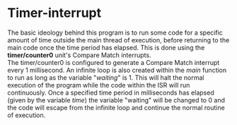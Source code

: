 # Timer-interrupt
The basic ideology behind this program is to run some code for a specific amount of time outside the main thread of execution, before returning to the main code once the time 
period has elapsed. This is done using the <b>timer/counter0</b> unit's Compare Match interrupts.<br>
The timer/counter0 is configured to generate a Compare Match interrupt every 1 millisecond. An infinite loop is also created within the <em>main</em> function to run as long as 
the variable "<em>waiting</em>" is 1. This will halt the normal execution of the program while the code within the ISR will run continuously. Once a specified time period in 
milliseconds has elapsed (given by the variable <em>time</em>) the variable "waiting" will be changed to 0 and the code will escape from the infinite loop and continue the normal 
routine of execution.
